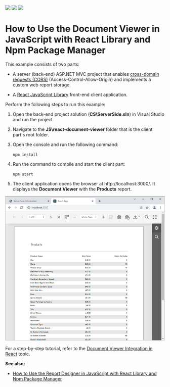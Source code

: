 <!-- default badges list -->
![](https://img.shields.io/endpoint?url=https://codecentral.devexpress.com/api/v1/VersionRange/229755307/20.2.2%2B)
[![](https://img.shields.io/badge/Open_in_DevExpress_Support_Center-FF7200?style=flat-square&logo=DevExpress&logoColor=white)](https://supportcenter.devexpress.com/ticket/details/T848272)
[![](https://img.shields.io/badge/📖_How_to_use_DevExpress_Examples-e9f6fc?style=flat-square)](https://docs.devexpress.com/GeneralInformation/403183)
<!-- default badges end -->
# How to Use the Document Viewer in JavaScript with React Library and Npm Package Manager

This example consists of two parts: 

- A server (back-end) ASP.NET MVC project that enables [cross-domain requests (CORS)](https://developer.mozilla.org/en-US/docs/Web/HTTP/CORS) (Access-Control-Allow-Origin) and implements a custom web report storage.

- A <a href="https://reactjs.org/">React JavaScript Library</a> front-end client application.

Perform the following steps to run this example:

1. Open the back-end project solution (**CS\ServerSide.sln**) in Visual Studio and run the project.
2. Navigate to the **JS\react-document-viewer** folder that is the client part's root folder.
3. Open the console and run the following command:

    ```npm install```

4. Run the command to compile and start the client part:

    ```npm start```

5. The client application opens the browser at http://localhost:3000/. It displays the **Document Viewer** with the **Products** report.

![](images/screenshot.png)

For a step-by-step tutorial, refer to the
[Document Viewer Integration in React](https://docs.devexpress.com/XtraReports/119338) topic.

<b>See also:</b>
* [How to Use the Report Designer in JavaScript with React Library and Npm Package Manager](https://github.com/DevExpress-Examples/reporting-eud-designer-in-javascript-with-react)
